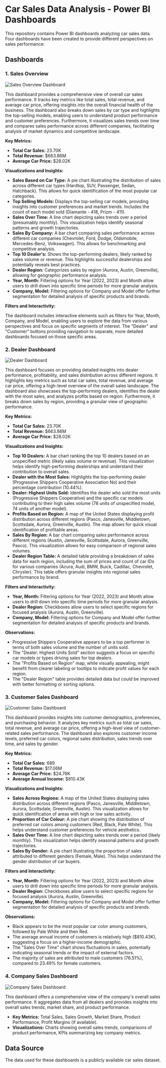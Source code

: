 # Car Sales Data Analysis - Power BI Dashboards

This repository contains Power BI dashboards analyzing car sales data.  Four dashboards have been created to provide different perspectives on sales performance:

## Dashboards

### 1. Sales Overview

![Sales Overview Dashboard](Resources/sales-overview.png)


This dashboard provides a comprehensive view of overall car sales performance.  It tracks key metrics like total sales, total revenue, and average car price, offering insights into the overall financial health of the business.  The dashboard also breaks down sales by car type and highlights the top-selling models, enabling users to understand product performance and customer preferences.  Furthermore, it visualizes sales trends over time and compares sales performance across different companies, facilitating analysis of market dynamics and competitive landscape.

**Key Metrics:**

* **Total Car Sales:** 23.70K
* **Total Revenue:** $663.86M
* **Average Car Price:** $28.02K

**Visualizations and Insights:**

* **Sales Based on Car Type:** A pie chart illustrating the distribution of sales across different car types (Hardtop, SUV, Passenger, Sedan, Hatchback).  This allows for quick identification of the most popular car categories.
* **Top Selling Models:** Displays the top-selling car models, providing insights into customer preferences and market trends.  Includes the count of each model sold (Diamante - 418, Prizm - 411).
* **Sales Over Time:** A line chart depicting sales trends over a period (presumably monthly).  This visualization helps identify seasonal patterns and growth trajectories.
* **Sales By Company:** A bar chart comparing sales performance across different car companies (Chevrolet, Ford, Dodge, Oldsmobile, Mercedes-Benz, Volkswagen).  This allows for benchmarking and competitive analysis.
* **Top 10 Dealer's:**  Shows the top-performing dealers, likely ranked by sales volume or revenue.  This highlights successful dealerships and potentially reveals best practices.
* **Dealer Region:**  Categorizes sales by region (Aurora, Austin, Greenville), allowing for geographic performance analysis.
* **Year, Month:** Filtering options for Year (2022, 2023) and Month allow users to drill down into specific time periods for more granular analysis.
* **Company, Model:** Filtering options for Company and Model offer further segmentation for detailed analysis of specific products and brands.

**Filters and Interactivity:**

The dashboard includes interactive elements such as filters for Year, Month, Company, and Model, enabling users to explore the data from various perspectives and focus on specific segments of interest.  The "Dealer" and "Customer" buttons providing navigation to separate, more detailed dashboards focused on those specific areas.

### 2. Dealer Dashboard

![Dealer Dashboard](Resources/dealer-dashboard.png)



This dashboard focuses on providing detailed insights into dealer performance, profitability, and sales distribution across different regions.  It highlights key metrics such as total car sales, total revenue, and average car price, offering a high-level overview of the overall sales landscape.  The dashboard also showcases the top-performing dealers, identifies the dealer with the most sales, and analyzes profits based on region.  Furthermore, it breaks down sales by region, providing a granular view of geographic performance.

**Key Metrics:**

* **Total Car Sales:** 23.70K
* **Total Revenue:** $663.86M
* **Average Car Price:** $28.02K

**Visualizations and Insights:**

* **Top 10 Dealers:** A bar chart ranking the top 10 dealers based on an unspecified metric (likely sales volume or revenue).  This visualization helps identify high-performing dealerships and understand their contribution to overall sales.
* **Dealer with the Most Sales:** Highlights the top-performing dealer (Progressive Shippers Cooperative Association No) and their percentage contribution (10.44%).
* **Dealer: Highest Units Sold:**  Identifies the dealer who sold the most units (Progressive Shippers Cooperative) and the specific car models contributing to their high sales volume (78 units of unspecified model, 74 units of another model).
* **Profits Based on Region:** A map of the United States displaying profit distribution across different regions (Pasco, Janesville, Middletown, Scottsdale, Aurora, Greenville, Austin). The map allows for quick visual identification of profitable areas.
* **Sales By Region:** A bar chart comparing sales performance across different regions (Austin, Janesville, Scottsdale, Aurora, Greenville, Pasco). This visualization allows for easy comparison of regional sales volumes.
* **Dealer Region Table:** A detailed table providing a breakdown of sales data for each region, including the sum of prices and count of car IDs for various companies (Acura, Audi, BMW, Buick, Cadillac, Chevrolet, Chrysler).  This table offers granular insights into regional sales performance by brand.

**Filters and Interactivity:**

* **Year, Month:** Filtering options for Year (2022, 2023) and Month allow users to drill down into specific time periods for more granular analysis.
* **Dealer Region:** Checkboxes allow users to select specific regions for focused analysis (Aurora, Austin, Greenville).
* **Company, Model:** Filtering options for Company and Model offer further segmentation for detailed analysis of specific products and brands.

**Observations:**

* Progressive Shippers Cooperative appears to be a top performer in terms of both sales volume and the number of units sold.
* The "Dealer: Highest Units Sold" section suggests a focus on specific car models or types driving sales for top dealers.
* The "Profits Based on Region" map, while visually appealing, might benefit from clearer labeling or tooltips to indicate profit values for each region.
* The "Dealer Region" table provides detailed data but could be improved with better formatting or sorting options.


### 3. Customer Sales Dashboard

![Customer Sales Dashboard](Resources/customer-dash.png)

This dashboard provides insights into customer demographics, preferences, and purchasing behavior. It analyzes key metrics such as total car sales, total revenue, and average car price, offering a high-level view of customer-related sales performance. The dashboard also explores customer income levels, preferred car colors, regional sales distribution, sales trends over time, and sales by gender.

**Key Metrics:**

* **Total Car Sales:** 689
* **Total Revenue:** $17.06M
* **Average Car Price:** $24.76K
* **Average Annual Income:** $810.43K

**Visualizations and Insights:**

* **Sales Across Regions:** A map of the United States displaying sales distribution across different regions (Pasco, Janesville, Middletown, Aurora, Scottsdale, Greenville, Austin). This visualization allows for quick identification of areas with high or low sales activity.
* **Proportion of Car Colour:** A pie chart showing the distribution of preferred car colors among customers (Red, Black, Pale White). This helps understand customer preferences for vehicle aesthetics.
* **Sales Over Time:** A line chart depicting sales trends over a period (likely monthly).  This visualization helps identify seasonal patterns and growth trajectories.
* **Sales By Gender:** A pie chart illustrating the proportion of sales attributed to different genders (Female, Male). This helps understand the gender distribution of car buyers.

**Filters and Interactivity:**

* **Year, Month:** Filtering options for Year (2022, 2023) and Month allow users to drill down into specific time periods for more granular analysis.
* **Dealer Region:** Checkboxes allow users to select specific regions for focused analysis (Aurora, Austin, Greenville).
* **Company, Model:** Filtering options for Company and Model offer further segmentation for detailed analysis of specific products and brands.

**Observations:**

* Black appears to be the most popular car color among customers, followed by Pale White and then Red.
* The average annual income of customers is relatively high ($810.43K), suggesting a focus on a higher-income demographic.
* The "Sales Over Time" chart shows fluctuations in sales, potentially indicating seasonal trends or the impact of external factors.
* The majority of sales are attributed to male customers (76.51%), compared to 23.49% for female customers.


### 4. Company Sales Dashboard

![Company Sales Dashboard](Resources/company-dashboard.png)

This dashboard offers a comprehensive view of the company's overall sales performance. It aggregates data from all dealers and provides insights into overall sales trends, market share, and product performance.

* **Key Metrics:** Total Sales, Sales Growth, Market Share, Product Performance, Profit Margins (if available).
* **Visualizations:** Charts showing overall sales trends, comparisons of product performance, KPIs summarizing key company metrics.

## Data Source

The data used for these dashboards is a publicly available car sales dataset. 